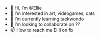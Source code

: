 - 👋 Hi, I’m @Ellie
- 👀 I’m interested in art, videogames, cats
- 🌱 I’m currently learning taekwondo
- 💞️ I’m looking to collaborate on ??
- 📫 How to reach me El li on fb

<!---
Ellithebadass03/Ellithebadass03 is a ✨ special ✨ repository because its `README.md` (this file) appears on your GitHub profile.
You can click the Preview link to take a look at your changes.
--->
